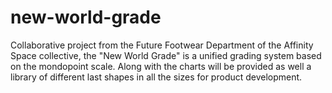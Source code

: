 # new-world-grade
Collaborative project from the Future Footwear Department of the Affinity Space collective, the "New World Grade" is a unified grading system based on the mondopoint scale. 
Along with the charts will be provided as well a library of different last shapes in all the sizes for product development.
